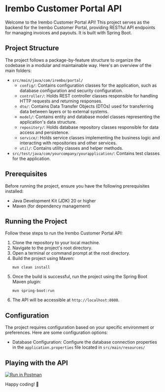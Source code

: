 # Irembo Customer Portal API

Welcome to the Irembo Customer Portal API! This project serves as the backend for the Irembo Customer Portal, providing RESTful API endpoints for managing invoices and payouts. It is built with Spring Boot.

## Project Structure

The project follows a package-by-feature structure to organize the codebase in a modular and maintainable way. Here's an overview of the main folders:

- `src/main/java/com/irembo/portal/`
  - `config/`: Contains configuration classes for the application, such as database configuration and security configuration.
  - `controller/`: Holds REST controller classes responsible for handling HTTP requests and returning responses.
  - `dto/`: Contains Data Transfer Objects (DTOs) used for transferring data between layers or to external systems.
  - `model/`: Contains entity and database model classes representing the application's data structure.
  - `repository/`: Holds database repository classes responsible for data access and persistence.
  - `service/`: Holds service classes implementing the business logic and interacting with repositories and other services.
  - `util/`: Contains utility classes and helper methods.
- `src/test/java/com/yourcompany/yourapplication/`: Contains test classes for the application.

## Prerequisites

Before running the project, ensure you have the following prerequisites installed:

- Java Development Kit (JDK) 20 or higher
- Maven (for dependency management)

## Running the Project

Follow these steps to run the Irembo Customer Portal API:

1. Clone the repository to your local machine.
2. Navigate to the project's root directory.
3. Open a terminal or command prompt at the root directory.
4. Build the project using Maven:
   ```shell
   mvn clean install
   ```
5. Once the build is successful, run the project using the Spring Boot Maven plugin:
   ```shell
   mvn spring-boot:run
   ```
6. The API will be accessible at `http://localhost:8080`.

## Configuration

The project requires configuration based on your specific environment or preferences. Here are some configuration options:

- Database Configuration: Configure the database connection properties in the `application.properties` file located in `src/main/resources/`

## Playing with the API
[![Run in Postman](https://run.pstmn.io/button.svg)](https://god.gw.postman.com/run-collection/25245671-56096998-e1b3-4a66-a66c-9093588c3781?action=collection%2Ffork&source=rip_markdown&collection-url=entityId%3D25245671-56096998-e1b3-4a66-a66c-9093588c3781%26entityType%3Dcollection%26workspaceId%3Dfa07919f-0d8c-484a-9a59-9605f3c033c0)

Happy coding! 🚀
